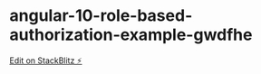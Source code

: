 # angular-10-role-based-authorization-example-gwdfhe

[Edit on StackBlitz ⚡️](https://stackblitz.com/edit/angular-10-role-based-authorization-example-gwdfhe)